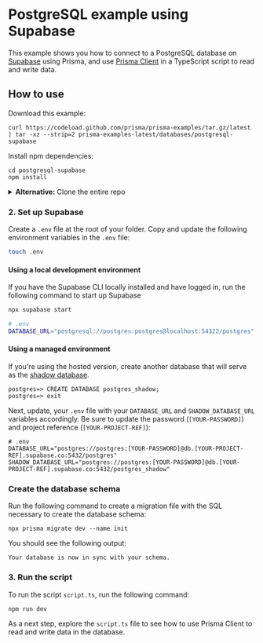 # PostgreSQL example using Supabase

This example shows you how to connect to a PostgreSQL database on [Supabase](https://supabase.com/) using Prisma, and use [Prisma Client](https://www.prisma.io/client) in a TypeScript script to read and write data.

## How to use

Download this example:

```
curl https://codeload.github.com/prisma/prisma-examples/tar.gz/latest | tar -xz --strip=2 prisma-examples-latest/databases/postgresql-supabase
```

Install npm dependencies:

```
cd postgresql-supabase
npm install
```

<details><summary><strong>Alternative:</strong> Clone the entire repo</summary>

Clone this repository:

```
git clone git@github.com:prisma/prisma-examples.git --depth=1
```

Install npm dependencies:

```
cd prisma-examples/databases/postgresql-supabase
npm install
```

</details>

### 2. Set up Supabase

Create a `.env` file at the root of your folder. Copy and update the following environment variables in the `.env` file:

```sh
touch .env
```

#### Using a local development environment

If you have the Supabase CLI locally installed and have logged in, run the following command to start up Supabase

```sh
npx supabase start
```

```sh
# .env
DATABASE_URL="postgresql://postgres:postgres@localhost:54322/postgres"
```

#### Using a managed environment

If you're using the hosted version, create another database that will serve as the [shadow database](https://www.prisma.io/docs/concepts/components/prisma-migrate/shadow-database#cloud-hosted-shadow-databases-must-be-created-manually).

```
postgres=> CREATE DATABASE postgres_shadow;
postgres=> exit
```

Next, update, your `.env` file with your `DATABASE_URL` and `SHADOW_DATABASE_URL` variables accordingly. Be sure to update the password (`[YOUR-PASSWORD]`) and project reference (`[YOUR-PROJECT-REF]`):

```
# .env
DATABASE_URL="postgres://postgres:[YOUR-PASSWORD]@db.[YOUR-PROJECT-REF].supabase.co:5432/postgres"
SHADOW_DATABASE_URL="postgres://postgres:[YOUR-PASSWORD]@db.[YOUR-PROJECT-REF].supabase.co:5432/postgres_shadow"
```

### Create the database schema

Run the following command to create a migration file with the SQL necessary to create the database schema:

```
npx prisma migrate dev --name init
```

You should see the following output:

```
Your database is now in sync with your schema.
```

### 3. Run the script

To run the script `script.ts`, run the following command:

```bash
npm run dev
```

As a next step, explore the `script.ts` file to see how to use Prisma Client to read and write data in the database.
